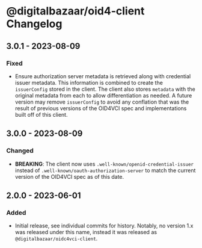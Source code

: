 # @digitalbazaar/oid4-client Changelog

## 3.0.1 - 2023-08-09

### Fixed
- Ensure authorization server metadata is retrieved along with credential
  issuer metadata. This information is combined to create the `issuerConfig`
  stored in the client. The client also stores `metadata` with the original
  metadata from each to allow differentiation as needed. A future version may
  remove `issuerConfig` to avoid any conflation that was the result of previous
  versions of the OID4VCI spec and implementations built off of this client.

## 3.0.0 - 2023-08-09

### Changed
- **BREAKING**: The client now uses `.well-known/openid-credential-issuer`
  instead of `.well-known/oauth-authorization-server` to match the
  current version of the OID4VCI spec as of this date.

## 2.0.0 - 2023-06-01

### Added
- Initial release, see individual commits for history. Notably,
  no version 1.x was released under this name, instead it was
  released as `@digitalbazaar/oidc4vci-client`.